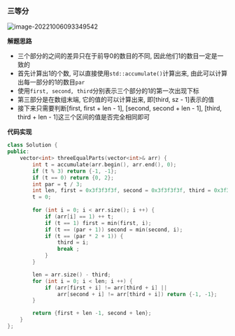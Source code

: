 ### 三等分



![image-20221006093349542](http://www.cdn.liver0377.xyz/typora/202210060933618.png)



**解题思路**

- 三个部分的之间的差异只在于前导0的数目的不同, 因此他们1的数目一定是一致的
- 首先计算出1的个数, 可以直接使用`std::accumulate()`计算出来, 由此可以计算出每一部分的1的数目`par`
- 使用`first, second, third`分别表示三个部分的1的第一次出现下标
- 第三部分是在数组末端, 它的值的可以计算出来, 即[third, sz - 1]表示的值
- 接下来只需要判断[first, first + len - 1], [second, second + len - 1], [third, third + len - 1]这三个区间的值是否完全相同即可



**代码实现**

```cc
class Solution {
public:
    vector<int> threeEqualParts(vector<int>& arr) {
        int t = accumulate(arr.begin(), arr.end(), 0);
        if (t % 3) return {-1, -1};
        if (t == 0) return {0, 2};
        int par = t / 3;
        int len, first = 0x3f3f3f3f, second = 0x3f3f3f3f, third = 0x3f3f3f3f;
        t = 0;
        
        for (int i = 0; i < arr.size(); i ++) {
            if (arr[i] == 1) ++ t;
            if (t == 1) first = min(first, i);
            if (t == (par + 1)) second = min(second, i); 
            if (t == (par * 2 + 1)) {
                third = i;
                break ;
            }
        }

        len = arr.size() - third;
        for (int i = 0; i < len; i ++) {
            if (arr[first + i] != arr[third + i] ||
                arr[second + i] != arr[third + i]) return {-1, -1};
        }

        return {first + len -1, second + len};
    }
};
```

